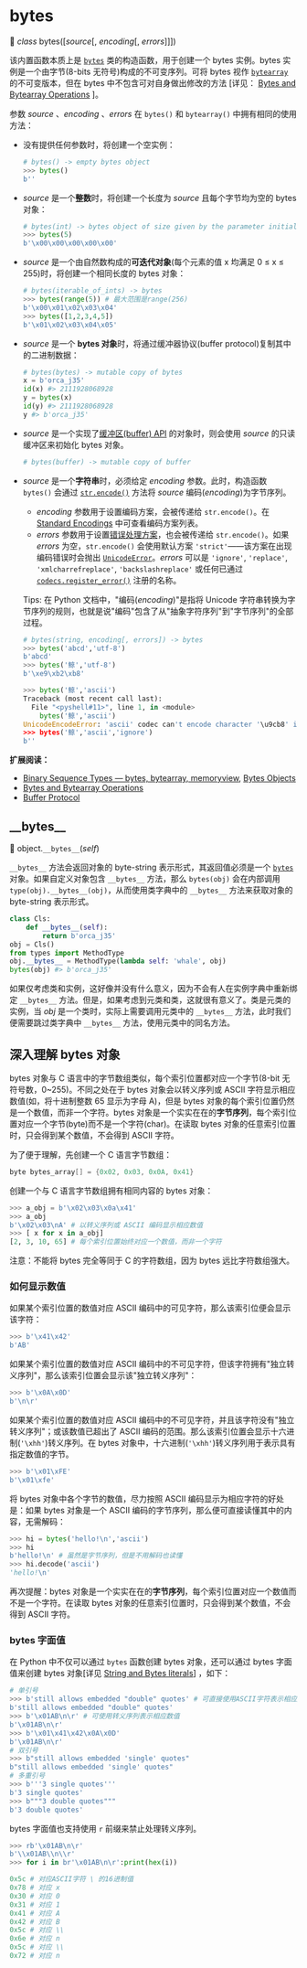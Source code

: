 # bytes

🔨 *class* bytes([*source*[, *encoding*[, *errors*]]])

该内置函数本质上是 [`bytes`](https://docs.python.org/3.7/library/stdtypes.html#bytes) 类的构造函数，用于创建一个 bytes 实例。bytes 实例是一个由字节(8-bits 无符号)构成的不可变序列。可将 bytes 视作 [`bytearray`](https://docs.python.org/3.7/library/stdtypes.html#bytearray) 的不可变版本，但在 bytes 中不包含可对自身做出修改的方法 [详见： [Bytes and Bytearray Operations](https://docs.python.org/3.7/library/stdtypes.html#bytes-methods) ]。

参数 *source* 、*encoding* 、*errors* 在 `bytes()` 和 `bytearray()` 中拥有相同的使用方法：

- 没有提供任何参数时，将创建一个空实例：

  ```python
  # bytes() -> empty bytes object
  >>> bytes()
  b''
  ```

- *source* 是一个**整数**时，将创建一个长度为 *source* 且每个字节均为空的 bytes 对象：

  ```python
  # bytes(int) -> bytes object of size given by the parameter initialized with null bytes
  >>> bytes(5)
  b'\x00\x00\x00\x00\x00'
  ```

- *source* 是一个由自然数构成的**可迭代对象**(每个元素的值 x 均满足 0 ≤ x ≤ 255)时，将创建一个相同长度的 bytes 对象：

  ```python
  # bytes(iterable_of_ints) -> bytes
  >>> bytes(range(5)) # 最大范围是range(256)
  b'\x00\x01\x02\x03\x04'
  >>> bytes([1,2,3,4,5])
  b'\x01\x02\x03\x04\x05'
  ```

- *source* 是一个 **bytes 对象**时，将通过缓冲器协议(buffer protocol)复制其中的二进制数据：

  ```python
  # bytes(bytes) -> mutable copy of bytes
  x = b'orca_j35'
  id(x) #> 2111928068928
  y = bytes(x)
  id(y) #> 2111928068928
  y #> b'orca_j35'
  ```

- *source* 是一个实现了[缓冲区(buffer) API](https://docs.python.org/3.7/c-api/buffer.html#bufferobjects) 的对象时，则会使用 *source* 的只读缓冲区来初始化 bytes 对象。

  ```python
  # bytes(buffer) -> mutable copy of buffer
  ```

- *source* 是一个**字符串**时，必须给定 *encoding* 参数。此时，构造函数 `bytes()`  会通过 [`str.encode()`](https://docs.python.org/3.7/library/stdtypes.html#str.encode) 方法将 *source* 编码(*encoding*)为字节序列。

  - *encoding* 参数用于设置编码方案，会被传递给 `str.encode()`。在 [Standard Encodings](https://docs.python.org/3.7/library/codecs.html#standard-encodings) 中可查看编码方案列表。
  - *errors* 参数用于设置[错误处理方案](https://docs.python.org/3.7/library/codecs.html#error-handlers)，也会被传递给 `str.encode()`。如果 *errors* 为空，`str.encode()` 会使用默认方案 `'strict'`——该方案在出现编码错误时会抛出 [`UnicodeError`](https://docs.python.org/3.7/library/exceptions.html#UnicodeError)。*errors* 可以是 `'ignore'`, `'replace'`, `'xmlcharrefreplace'`, `'backslashreplace'` 或任何已通过 [`codecs.register_error()`](https://docs.python.org/3.7/library/codecs.html#codecs.register_error) 注册的名称。

  Tips: 在 Python 文档中，"编码(*encoding*)"是指将 Unicode 字符串转换为字节序列的规则，也就是说"编码"包含了从"抽象字符序列"到"字节序列"的全部过程。

  ```python
  # bytes(string, encoding[, errors]) -> bytes
  >>> bytes('abcd','utf-8')
  b'abcd'
  >>> bytes('鲸','utf-8')
  b'\xe9\xb2\xb8'
  
  >>> bytes('鲸','ascii')
  Traceback (most recent call last):
    File "<pyshell#11>", line 1, in <module>
      bytes('鲸','ascii')
  UnicodeEncodeError: 'ascii' codec can't encode character '\u9cb8' in position 0: ordinal not in range(128)
  >>> bytes('鲸','ascii','ignore')
  b''
  ```

**扩展阅读：**

- [Binary Sequence Types — bytes, bytearray, memoryview](https://docs.python.org/3.7/library/stdtypes.html#binaryseq), [Bytes Objects](https://docs.python.org/3.7/library/stdtypes.html#typebytes)
- [Bytes and Bytearray Operations](https://docs.python.org/3.7/library/stdtypes.html#bytes-methods)
- [Buffer Protocol](https://docs.python.org/3.7/c-api/buffer.html#bufferobjects)

## \_\_bytes\_\_

🔨 object.`__bytes__`(*self*)

`__bytes__` 方法会返回对象的 byte-string 表示形式，其返回值必须是一个 [`bytes`](https://docs.python.org/3.7/library/stdtypes.html#bytes) 对象。如果自定义对象包含 `__bytes__` 方法，那么 `bytes(obj)` 会在内部调用 `type(obj).__bytes__(obj)`，从而使用类字典中的 `__bytes__` 方法来获取对象的 byte-string 表示形式。

```python
class Cls:
    def __bytes__(self):
        return b'orca_j35'
obj = Cls()
from types import MethodType
obj.__bytes__ = MethodType(lambda self: 'whale', obj)
bytes(obj) #> b'orca_j35'
```

如果仅考虑类和实例，这好像并没有什么意义，因为不会有人在实例字典中重新绑定 `__bytes__` 方法。但是，如果考虑到元类和类，这就很有意义了。类是元类的实例，当 *obj* 是一个类时，实际上需要调用元类中的 `__bytes__` 方法，此时我们便需要跳过类字典中 `__bytes__` 方法，使用元类中的同名方法。

## 深入理解 bytes 对象

bytes 对象与 C 语言中的字节数组类似，每个索引位置都对应一个字节(8-bit 无符号数，0~255)。不同之处在于 bytes 对象会以转义序列或 ASCII 字符显示相应数值(如，将十进制整数 65 显示为字母 A)，但是 bytes 对象的每个索引位置仍然是一个数值，而非一个字符。bytes 对象是一个实实在在的**字节序列**，每个索引位置对应一个字节(byte)而不是一个字符(char)。在读取 bytes 对象的任意索引位置时，只会得到某个数值，不会得到 ASCII 字符。

为了便于理解，先创建一个 C 语言字节数组：

```c
byte bytes_array[] = {0x02, 0x03, 0x0A, 0x41}
```

创建一个与 C 语言字节数组拥有相同内容的 bytes 对象：

```python
>>> a_obj = b'\x02\x03\x0a\x41'
>>> a_obj
b'\x02\x03\nA' # 以转义序列或 ASCII 编码显示相应数值
>>> [ x for x in a_obj]
[2, 3, 10, 65] # 每个索引位置始终对应一个数值，而非一个字符
```

注意：不能将 bytes 完全等同于 C 的字符数组，因为 bytes 远比字符数组强大。

### 如何显示数值

如果某个索引位置的数值对应 ASCII 编码中的可见字符，那么该索引位便会显示该字符：

```python
>>> b'\x41\x42'
b'AB'
```

如果某个索引位置的数值对应 ASCII 编码中的不可见字符，但该字符拥有"独立转义序列"，那么该索引位置会显示该"独立转义序列"：

```python
>>> b'\x0A\x0D'
b'\n\r'
```

如果某个索引位置的数值对应 ASCII 编码中的不可见字符，并且该字符没有"独立转义序列"；或该数值已超出了 ASCII 编码的范围。那么该索引位置会显示十六进制(`'\xhh'`)转义序列。在 bytes 对象中，十六进制(`'\xhh'`)转义序列用于表示具有指定数值的字节。

```python
>>> b'\x01\xFE'
b'\x01\xfe'
```

将 bytes 对象中各个字节的数值，尽力按照 ASCII 编码显示为相应字符的好处是：如果 bytes 对象是一个 ASCII 编码的字节序列，那么便可直接读懂其中的内容，无需解码：

```python
>>> hi = bytes('hello!\n','ascii')
>>> hi
b'hello!\n' # 虽然是字节序列，但是不用解码也读懂
>>> hi.decode('ascii')
'hello!\n'
```

再次提醒：bytes 对象是一个实实在在的**字节序列**，每个索引位置对应一个数值而不是一个字符。在读取 bytes 对象的任意索引位置时，只会得到某个数值，不会得到 ASCII 字符。

### bytes 字面值

在 Python 中不仅可以通过 `bytes` 函数创建 bytes 对象，还可以通过 bytes 字面值来创建 bytes 对象[详见 [String and Bytes literals](https://docs.python.org/3.7/reference/lexical_analysis.html#strings)] ，如下：

```python
# 单引号
>>> b'still allows embedded "double" quotes' # 可直接使用ASCII字符表示相应数值
b'still allows embedded "double" quotes'
>>> b'\x01AB\n\r' # 可使用转义序列表示相应数值
b'\x01AB\n\r'
>>> b'\x01\x41\x42\x0A\x0D'
b'\x01AB\n\r'
# 双引号
>>> b"still allows embedded 'single' quotes"
b"still allows embedded 'single' quotes"
# 多重引号
>>> b'''3 single quotes'''
b'3 single quotes'
>>> b"""3 double quotes"""
b'3 double quotes'
```

bytes 字面值也支持使用 `r` 前缀来禁止处理转义序列。

```python
>>> rb'\x01AB\n\r'
b'\\x01AB\\n\\r'
>>> for i in br'\x01AB\n\r':print(hex(i))

0x5c # 对应ASCII字符 \ 的16进制值
0x78 # 对应 x
0x30 # 对应 0
0x31 # 对应 1
0x41 # 对应 A
0x42 # 对应 B
0x5c # 对应 \\
0x6e # 对应 n
0x5c # 对应 \\
0x72 # 对应 n
```

